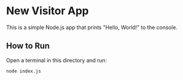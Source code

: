 # New Visitor App

This is a simple Node.js app that prints "Hello, World!" to the console.

## How to Run

Open a terminal in this directory and run:

```
node index.js
```
